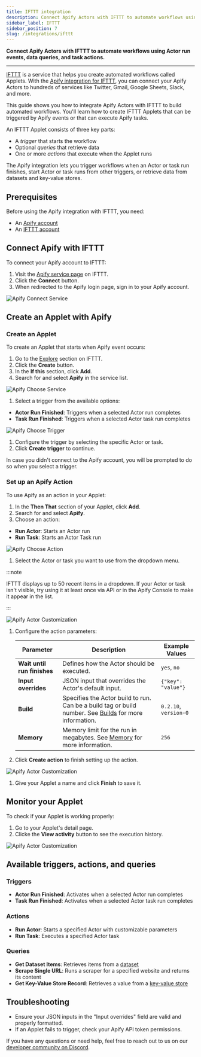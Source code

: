 ```yaml
---
title: IFTTT integration
description: Connect Apify Actors with IFTTT to automate workflows using Actor run events, data queries, and task actions.
sidebar_label: IFTTT
sidebar_position: 7
slug: /integrations/ifttt
---
```


**Connect Apify Actors with IFTTT to automate workflows using Actor run events, data queries, and task actions.**

---

[IFTTT](https://ifttt.com) is a service that helps you create automated workflows called Applets. With the [Apify integration for IFTTT](https://ifttt.com/apify), you can connect your Apify Actors to hundreds of services like Twitter, Gmail, Google Sheets, Slack, and more.

This guide shows you how to integrate Apify Actors with IFTTT to build automated workflows. You'll learn how to create IFTTT Applets that can be triggered by Apify events or that can execute Apify tasks.

An IFTTT Applet consists of three key parts:

- A _trigger_ that starts the workflow
- Optional _queries_ that retrieve data
- One or more _actions_ that execute when the Applet runs

The Apify integration lets you trigger workflows when an Actor or task run finishes, start Actor or task runs from other triggers, or retrieve data from datasets and key-value stores.

## Prerequisites

Before using the Apify integration with IFTTT, you need:

- An [Apify account](https://console.apify.com/)
- An [IFTTT account](https://ifttt.com/)

## Connect Apify with IFTTT

To connect your Apify account to IFTTT:

1. Visit the [Apify service page](https://ifttt.com/apify) on IFTTT.
2. Click the **Connect** button.
3. When redirected to the Apify login page, sign in to your Apify account.

![Apify Connect Service](../images/ifttt-connect-service.png)

## Create an Applet with Apify

### Create an Applet

To create an Applet that starts when Apify event occurs:

1. Go to the [Explore](https://ifttt.com/explore) section on IFTTT.
1. Click the **Create** button.
1. In the **If this** section, click **Add**.
1. Search for and select **Apify** in the service list.

 ![Apify Choose Service](../images/ifttt-choose-service.png)

1. Select a trigger from the available options:

- **Actor Run Finished**: Triggers when a selected Actor run completes
- **Task Run Finished**: Triggers when a selected Actor task run completes

 ![Apify Choose Trigger](../images/ifttt-choose-trigger.png)

1. Configure the trigger by selecting the specific Actor or task.
1. Click **Create trigger** to continue.

In case you didn't connect to the Apify account, you will be prompted to do so when you select a trigger.

### Set up an Apify Action

To use Apify as an action in your Applet:

1. In the **Then That** section of your Applet, click **Add**.
1. Search for and select **Apify**.
1. Choose an action:

- **Run Actor**: Starts an Actor run
- **Run Task**: Starts an Actor Task run

 ![Apify Choose Action](../images/ifttt-choose-action.png)

1. Select the Actor or task you want to use from the dropdown menu.

 :::note

 IFTTT displays up to 50 recent items in a dropdown. If your Actor or task isn't visible, try using it at least once via API or in the Apify Console to make it appear in the list.

 :::

 ![Apify Actor Customization](../images/ifttt-actor-config.png)

1. Configure the action parameters:

   | Parameter | Description | Example Values |
   |-----------|-------------|----------------|
   | **Wait until run finishes** | Defines how the Actor should be executed. | `yes`, `no` |
   | **Input overrides** | JSON input that overrides the Actor's default input. | `{"key": "value"}` |
   | **Build** | Specifies the Actor build to run. Can be a build tag or build number. See [Builds](/platform/actors/running/runs-and-builds#builds) for more information. | `0.2.10`, `version-0` |
   | **Memory** | Memory limit for the run in megabytes. See [Memory](/platform/actors/running/usage-and-resources#memory) for more information. | `256` |

1. Click **Create action** to finish setting up the action.

 ![Apify Actor Customization](../images/ifttt-applet-overview.png)

1. Give your Applet a name and click **Finish** to save it.

## Monitor your Applet

To check if your Applet is working properly:

1. Go to your Applet's detail page.
1. Clicke the **View activity** button to see the execution history.

 ![Apify Actor Customization](../images/ifttt-applet-inspect.png)

## Available triggers, actions, and queries

### Triggers

- **Actor Run Finished**: Activates when a selected Actor run completes
- **Task Run Finished**: Activates when a selected Actor task run completes

### Actions

- **Run Actor**: Starts a specified Actor with customizable parameters
- **Run Task**: Executes a specified Actor task

### Queries

- **Get Dataset Items**: Retrieves items from a [dataset](/platform/storage/dataset)
- **Scrape Single URL**: Runs a scraper for a specified website and returns its content
- **Get Key-Value Store Record**: Retrieves a value from a [key-value store](/platform/storage/key-value-store)

## Troubleshooting

- Ensure your JSON inputs in the "Input overrides" field are valid and properly formatted.
- If an Applet fails to trigger, check your Apify API token permissions.

If you have any questions or need help, feel free to reach out to us on our [developer community on Discord](https://discord.com/invite/jyEM2PRvMU).
